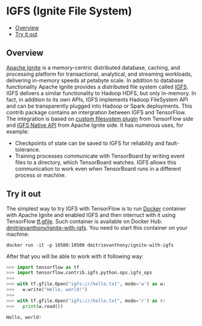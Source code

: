 # IGFS (Ignite File System)

- [Overview](#overview)
- [Try it out](#try-it-out)

## Overview

[Apache Ignite](https://ignite.apache.org/) is a memory-centric distributed database, caching, and processing platform for
transactional, analytical, and streaming workloads, delivering in-memory speeds at petabyte scale. In addition to database functionality Apache Ignite provides a distributed file system called [IGFS](https://ignite.apache.org/features/igfs.html). IGFS delivers a similar functionality to Hadoop HDFS, but only in-memory. In fact, in addition to its own APIs, IGFS implements Hadoop FileSystem API and can be transparently plugged into Hadoop or Spark deployments. This contrib package contains an intergration between IGFS and TensorFlow. The integration is based on [custom filesystem plugin](https://www.tensorflow.org/extend/add_filesys) from TensorFlow side and [IGFS Native API](https://ignite.apache.org/features/igfs.html) from Apache Ignite side. It has numerous uses, for example:
* Checkpoints of state can be saved to IGFS for reliability and fault-tolerance.
* Training processes communicate with TensorBoard by writing event files to a directory, which TensorBoard watches. IGFS allows this communication to work even when TensorBoard runs in a different process or machine.

## Try it out

The simplest way to try IGFS with TensorFlow is to run [Docker](https://www.docker.com/) container with Apache Ignite and enabled IGFS and then interruct with it using TensorFlow [tf.gfile](https://www.tensorflow.org/api_docs/python/tf/gfile). Such container is available on Docker Hub: [dmitrievanthony/ignite-with-igfs](https://hub.docker.com/r/dmitrievanthony/ignite-with-igfs/). You need to start this container on your machine:

```
docker run -it -p 10500:10500 dmitrievanthony/ignite-with-igfs
```

After that you will be able to work with it following way:

```python
>>> import tensorflow as tf
>>> import tensorflow.contrib.igfs.python.ops.igfs_ops
>>> 
>>> with tf.gfile.Open("igfs:///hello.txt", mode='w') as w:
>>>   w.write("Hello, world!")
>>>
>>> with tf.gfile.Open("igfs:///hello.txt", mode='r') as r:
>>>   print(w.read())

Hello, world!
```

